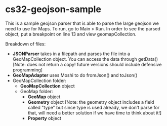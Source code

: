 # cs32-geojson-sample
This is a sample geojson parser that is able to parse the large geojson we need to use for Maps.
To run, go to Main > Run. In order to see the parsed object, put a breakpoint on line 13 and view geomapCollection.

Breakdown of files:
- **JSONParser** takes in a filepath and parses the file into a GeoMapCollection object. You can access the data through getData() [Note: does not return a copy! future versions should include defensive programming]
- **GeoMapAdapter** uses Moshi to do fromJson() and toJson()
- GeoMapCollection folder:
    - **GeoMapCollection** object
    - GeoMap folder:
        - **GeoMap** object
        - **Geometry** object [Note: the geometry object includes a field called "type" but since type is used already, we don't parse for that, will need a better solution if we have time to think about it!]
        - **Property** object
 

